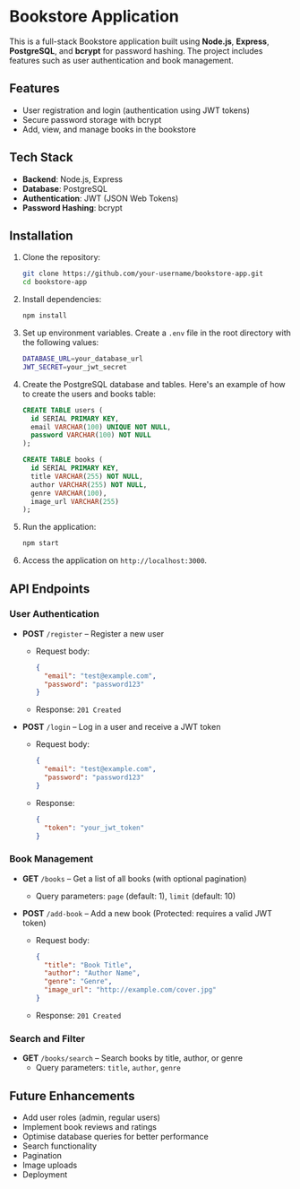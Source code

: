 # Bookstore Application

This is a full-stack Bookstore application built using **Node.js**, **Express**, **PostgreSQL**, and **bcrypt** for password hashing. The project includes features such as user authentication and book management.

## Features

- User registration and login (authentication using JWT tokens)
- Secure password storage with bcrypt
- Add, view, and manage books in the bookstore

## Tech Stack

- **Backend**: Node.js, Express
- **Database**: PostgreSQL
- **Authentication**: JWT (JSON Web Tokens)
- **Password Hashing**: bcrypt

## Installation

1. Clone the repository:

   ```bash
   git clone https://github.com/your-username/bookstore-app.git
   cd bookstore-app
   ```

2. Install dependencies:

   ```bash
   npm install
   ```

3. Set up environment variables. Create a `.env` file in the root directory with the following values:

   ```bash
   DATABASE_URL=your_database_url
   JWT_SECRET=your_jwt_secret
   ```

4. Create the PostgreSQL database and tables. Here's an example of how to create the users and books table:

   ```sql
   CREATE TABLE users (
     id SERIAL PRIMARY KEY,
     email VARCHAR(100) UNIQUE NOT NULL,
     password VARCHAR(100) NOT NULL
   );

   CREATE TABLE books (
     id SERIAL PRIMARY KEY,
     title VARCHAR(255) NOT NULL,
     author VARCHAR(255) NOT NULL,
     genre VARCHAR(100),
     image_url VARCHAR(255)
   );
   ```

5. Run the application:

   ```bash
   npm start
   ```

6. Access the application on `http://localhost:3000`.

## API Endpoints

### User Authentication

- **POST** `/register` – Register a new user
  - Request body:
    ```json
    {
      "email": "test@example.com",
      "password": "password123"
    }
    ```
  - Response: `201 Created`

- **POST** `/login` – Log in a user and receive a JWT token
  - Request body:
    ```json
    {
      "email": "test@example.com",
      "password": "password123"
    }
    ```
  - Response: 
    ```json
    {
      "token": "your_jwt_token"
    }
    ```

### Book Management

- **GET** `/books` – Get a list of all books (with optional pagination)
  - Query parameters: `page` (default: 1), `limit` (default: 10)

- **POST** `/add-book` – Add a new book (Protected: requires a valid JWT token)
  - Request body:
    ```json
    {
      "title": "Book Title",
      "author": "Author Name",
      "genre": "Genre",
      "image_url": "http://example.com/cover.jpg"
    }
    ```
  - Response: `201 Created`

### Search and Filter

- **GET** `/books/search` – Search books by title, author, or genre
  - Query parameters: `title`, `author`, `genre`

## Future Enhancements

- Add user roles (admin, regular users)
- Implement book reviews and ratings
- Optimise database queries for better performance
- Search functionality
- Pagination
- Image uploads
- Deployment